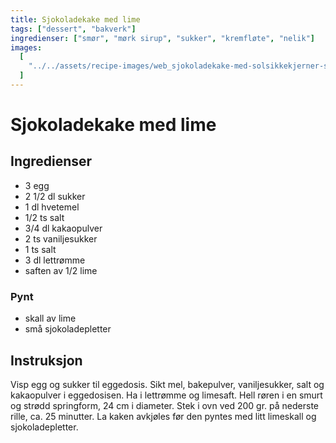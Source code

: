 ```yaml
---
title: Sjokoladekake med lime
tags: ["dessert", "bakverk"]
ingredienser: ["smør", "mørk sirup", "sukker", "kremfløte", "nelik"]
images:
  [
    "../../assets/recipe-images/web_sjokoladekake-med-solsikkekjerner-sjokoladekake-med-lime.jpg",
  ]
---
```


# Sjokoladekake med lime

## Ingredienser

- 3 egg
- 2 1/2 dl sukker
- 1 dl hvetemel
- 1/2 ts salt
- 3/4 dl kakaopulver
- 2 ts vaniljesukker
- 1 ts salt
- 3 dl lettrømme
- saften av 1/2 lime

### Pynt

- skall av lime
- små sjokoladepletter

## Instruksjon

Visp egg og sukker til eggedosis. Sikt mel, bakepulver, vaniljesukker, salt og kakaopulver i eggedosisen. Ha i lettrømme og limesaft. Hell røren i en smurt og strødd springform, 24 cm i diameter. Stek i ovn ved 200 gr. på nederste rille, ca. 25 minutter. La kaken avkjøles før den pyntes med litt limeskall og sjokoladepletter.
